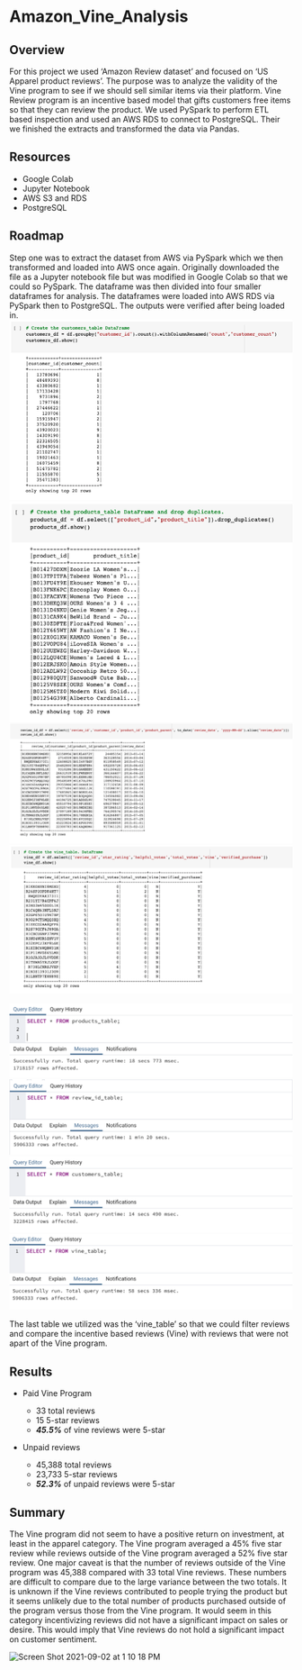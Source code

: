 # Amazon_Vine_Analysis

## Overview
For this project we used ‘Amazon Review dataset’ and focused on ‘US Apparel product reviews’. The purpose was to analyze the validity of the Vine program to see if we should sell similar items via their platform. Vine Review program is an incentive based model that gifts customers free items so that they can review the product. We used PySpark to perform ETL based inspection and used an AWS RDS to connect to PostgreSQL. Their we finished the extracts and transformed the data via Pandas.

## Resources
  - Google Colab
  - Jupyter Notebook
  - AWS S3 and RDS 
  - PostgreSQL

## Roadmap
Step one was to extract the dataset from AWS via PySpark which we then transformed and loaded into AWS once again. Originally downloaded the file as a Jupyter notebook file but was modified in Google Colab so that we could so PySpark. The dataframe was then divided into four smaller dataframes for analysis. The dataframes were loaded into AWS RDS via PySpark then to PostgreSQL. The outputs were verified after being loaded in.
![customer_df]( https://github.com/gonzalesbarrett/Amazon_Vine_Analysis/blob/main/Images/Customers_df.png)
![products_df]( https://github.com/gonzalesbarrett/Amazon_Vine_Analysis/blob/main/Images/Products_df.png)
![reviews_df]( https://github.com/gonzalesbarrett/Amazon_Vine_Analysis/blob/main/Images/Review_df.png)
![vine_df]( https://github.com/gonzalesbarrett/Amazon_Vine_Analysis/blob/main/Images/Vine_df.png)


![product_verification]( https://github.com/gonzalesbarrett/Amazon_Vine_Analysis/blob/main/Images/Products_verification.png)
![reviews_verification]( https://github.com/gonzalesbarrett/Amazon_Vine_Analysis/blob/main/Images/Review_id_verification.png)
![customer_verification]( https://github.com/gonzalesbarrett/Amazon_Vine_Analysis/blob/main/Images/customer_verification.png)
![vine_verification]( https://github.com/gonzalesbarrett/Amazon_Vine_Analysis/blob/main/Images/Vine_verification.png)



The last table we utilized was the ‘vine_table’ so that we could filter reviews and compare the incentive based reviews (Vine) with reviews that were not apart of the Vine program. 

## Results
- Paid Vine Program
  - 33 total reviews
  - 15 5-star reviews
  - ***45.5%*** of vine reviews were 5-star

- Unpaid reviews
  - 45,388 total reviews
  - 23,733 5-star reviews
  - ***52.3%*** of unpaid reviews were 5-star


## Summary
The Vine program did not seem to have a positive return on investment, at least in the apparel category. The Vine program averaged a 45% five star review while reviews outside of the Vine program averaged a 52% five star review. One major caveat is that the number of reviews outside of the Vine program was 45,388 compared with 33 total Vine reviews. These numbers are difficult to compare due to the large variance between the two totals. It is unknown if the Vine reviews contributed to people trying the product but it seems unlikely due to the total number of products purchased outside of the program versus those from the Vine program. It would seem in this category incentivizing reviews did not have a significant impact on sales or desire. This would imply that Vine reviews do not hold a significant impact on customer sentiment.

![Screen Shot 2021-09-02 at 1 10 18 PM](https://user-images.githubusercontent.com/83378141/131887983-807ac118-b426-4db4-af18-209d85d2d80b.png)


